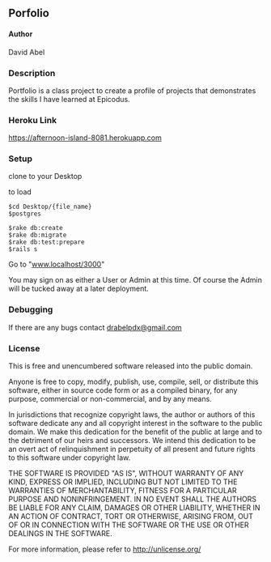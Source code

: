 ## Porfolio ##

#### Author ####

David Abel

### Description ###

Portfolio is a class project to create a profile of projects that demonstrates the skills I have learned at Epicodus.

### Heroku Link ###

https://afternoon-island-8081.herokuapp.com

### Setup ###

clone to your Desktop

to load

    $cd Desktop/{file_name}
    $postgres

    $rake db:create
    $rake db:migrate
    $rake db:test:prepare
    $rails s

Go to "www.localhost/3000"

You may sign on as either a User or Admin at this time.
Of course the Admin will be tucked away at a later deployment.


### Debugging ###

If there are any bugs contact drabelpdx@gmail.com

### License ###
This is free and unencumbered software released into the public domain.

Anyone is free to copy, modify, publish, use, compile, sell, or
distribute this software, either in source code form or as a compiled
binary, for any purpose, commercial or non-commercial, and by any
means.

In jurisdictions that recognize copyright laws, the author or authors
of this software dedicate any and all copyright interest in the
software to the public domain. We make this dedication for the benefit
of the public at large and to the detriment of our heirs and
successors. We intend this dedication to be an overt act of
relinquishment in perpetuity of all present and future rights to this
software under copyright law.

THE SOFTWARE IS PROVIDED "AS IS", WITHOUT WARRANTY OF ANY KIND,
EXPRESS OR IMPLIED, INCLUDING BUT NOT LIMITED TO THE WARRANTIES OF
MERCHANTABILITY, FITNESS FOR A PARTICULAR PURPOSE AND NONINFRINGEMENT.
IN NO EVENT SHALL THE AUTHORS BE LIABLE FOR ANY CLAIM, DAMAGES OR
OTHER LIABILITY, WHETHER IN AN ACTION OF CONTRACT, TORT OR OTHERWISE,
ARISING FROM, OUT OF OR IN CONNECTION WITH THE SOFTWARE OR THE USE OR
OTHER DEALINGS IN THE SOFTWARE.

For more information, please refer to <http://unlicense.org/>
